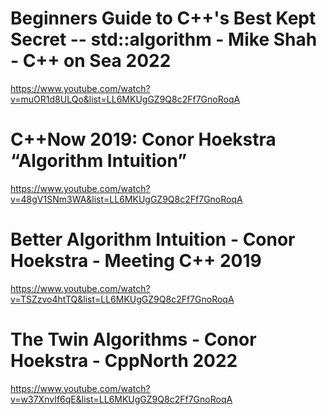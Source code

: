 # Beginners Guide to C++'s Best Kept Secret -- std::algorithm - Mike Shah - C++ on Sea 2022
https://www.youtube.com/watch?v=muOR1d8ULQo&list=LL6MKUgGZ9Q8c2Ff7GnoRoqA

# C++Now 2019: Conor Hoekstra “Algorithm Intuition”
https://www.youtube.com/watch?v=48gV1SNm3WA&list=LL6MKUgGZ9Q8c2Ff7GnoRoqA

# Better Algorithm Intuition - Conor Hoekstra - Meeting C++ 2019
https://www.youtube.com/watch?v=TSZzvo4htTQ&list=LL6MKUgGZ9Q8c2Ff7GnoRoqA

# The Twin Algorithms - Conor Hoekstra - CppNorth 2022
https://www.youtube.com/watch?v=w37XnvIf6qE&list=LL6MKUgGZ9Q8c2Ff7GnoRoqA

